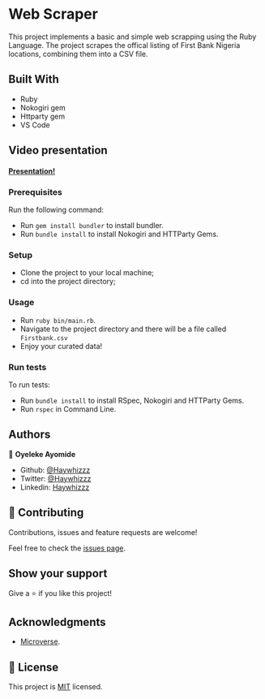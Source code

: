 # Web Scraper

This project implements a basic and simple web scrapping using the Ruby Language. The project scrapes the offical listing of First Bank Nigeria locations, combining them into a CSV file.

## Built With

- Ruby
- Nokogiri gem
- Httparty gem
- VS Code

## Video presentation

#### [Presentation!](https://www.loom.com/share/502f7a76737b4bb6bbcf4279771f0db3)

### Prerequisites

Run the following command:
- Run `gem install bundler` to install bundler.
- Run `bundle install` to install Nokogiri and HTTParty Gems.

### Setup

- Clone the project to your local machine;
- cd into the project directory;

### Usage

- Run `ruby bin/main.rb`.
- Navigate to the project directory and there will be a file called `Firstbank.csv` 
- Enjoy your curated data!


### Run tests

To run tests:
- Run `bundle install` to install RSpec, Nokogiri and HTTParty Gems.
- Run `rspec` in Command Line.

## Authors

👤 **Oyeleke Ayomide**

- Github: [@Haywhizzz](https://github.com/Haywhizzz)
- Twitter: [@Haywhizzz](https://twitter.com/Haywhizzz)
- Linkedin: [Haywhizzz](https://www.linkedin.com/in/oyeleke-ayomide-b962421a6/)
 
## 🤝 Contributing

Contributions, issues and feature requests are welcome!

Feel free to check the [issues page](issues/).

## Show your support

Give a ⭐️ if you like this project!

## Acknowledgments

- [Microverse](https://www.microverse.org/).

## 📝 License

This project is [MIT](lic.url) licensed.

